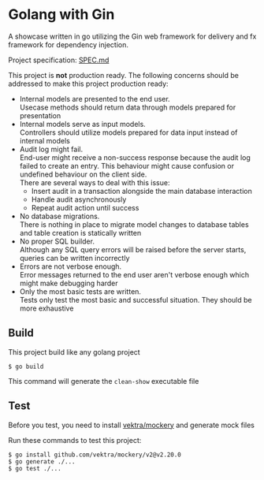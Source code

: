 # Golang with Gin

A showcase written in go utilizing the Gin web framework for delivery and fx framework for dependency injection.

Project specification: [SPEC.md](../../main/SPEC.md)

This project is **not** production ready. The following concerns should be addressed to make this project production ready:

- Internal models are presented to the end user. \
  Usecase methods should return data through models prepared for presentation
- Internal models serve as input models. \
  Controllers should utilize models prepared for data input instead of internal models
- Audit log might fail. \
  End-user might receive a non-success response because the audit log failed to create an entry.
  This behaviour might cause confusion or undefined behaviour on the client side. \
  There are several ways to deal with this issue:
  - Insert audit in a transaction alongside the main database interaction
  - Handle audit asynchronously
  - Repeat audit action until success
- No database migrations. \
  There is nothing in place to migrate model changes to database tables and table creation is statically written
- No proper SQL builder. \
  Although any SQL query errors will be raised before the server starts, queries can be written incorrectly
- Errors are not verbose enough. \
  Error messages returned to the end user aren't verbose enough which might make debugging harder
- Only the most basic tests are written. \
  Tests only test the most basic and successful situation.
  They should be more exhaustive

## Build

This project build like any golang project

```console
$ go build
```

This command will generate the `clean-show` executable file

## Test

Before you test, you need to install [vektra/mockery](https://github.com/vektra/mockery) and generate mock files

Run these commands to test this project:

```console
$ go install github.com/vektra/mockery/v2@v2.20.0
$ go generate ./...
$ go test ./...
```
